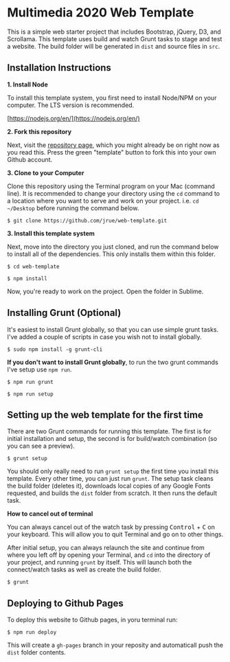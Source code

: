 Multimedia 2020 Web Template
============

This is a simple web starter project that includes Bootstrap, jQuery, D3, and Scrollama. This template uses build and watch Grunt tasks to stage and test a website. The build folder will be generated in `dist` and source files in `src`.

## Installation Instructions

**1. Install Node**

To install this template system, you first need to install Node/NPM on your computer. The LTS version is recommended.

[https://nodejs.org/en/](https://nodejs.org/en/)


**2. Fork this repository**

Next, visit the [repository page](https://github.com/ucbsoj/multimedia2020template/), which you might already be on right now as you read this. Press the green "template" button to fork this into your own Github account. 

**3. Clone to your Computer**

Clone this repository using the Terminal program on your Mac (command line). It is recommended to change your directory using the `cd` command to a location where you want to serve and work on your project. i.e. `cd ~/Desktop` before running the command below.

```
$ git clone https://github.com/jrue/web-template.git
```

**3. Install this template system**

Next, move into the directory you just cloned, and run the command below to install all of the dependencies. This only installs them within this folder. 

```
$ cd web-template

$ npm install
```

Now, you're ready to work on the project. Open the folder in Sublime. 

## Installing Grunt (Optional)

It's easiest to install Grunt globally, so that you can use simple grunt tasks. I've added a couple of scripts in case you wish not to install globally.

```
$ sudo npm install -g grunt-cli
```

**If you don't want to install Grunt globally**, to run the two grunt commands I've setup use `npm run`.

```
$ npm run grunt

$ npm run setup
```

## Setting up the web template for the first time

There are two Grunt commands for running this template. The first is for initial installation and setup, the second is for build/watch combination (so you can see a preview).

```
$ grunt setup
```

You should only really need to run `grunt setup` the first time you install this template. Every other time, you can just run `grunt`. The setup task cleans the build folder (deletes it), downloads local copies of any Google Fonts requested, and builds the `dist` folder from scratch. It then runs the default task. 

**How to cancel out of terminal**

You can always cancel out of the watch task by pressing <kbd>Control</kbd> + <kbd>C</kbd> on your keyboard. This will allow you to quit Terminal and go on to other things.


After initial setup, you can always relaunch the site and continue from where you left off by opening your Terminal, and `cd` into the directory of your project, and running `grunt` by itself. This will launch both the connect/watch tasks as well as create the build folder.

```
$ grunt
```


## Deploying to Github Pages

To deploy this website to Github pages, in yoru terminal run:

```
$ npm run deploy
```

This will create a `gh-pages` branch in your reposity and automaticall push the `dist` folder contents. 




